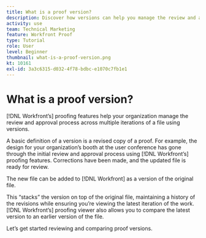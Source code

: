 ```yaml
---
title: What is a proof version?
description: Discover how versions can help you manage the review and approval process across multiple iterations of a file using [!DNL  's] proofing features.
activity: use
team: Technical Marketing
feature: Workfront Proof
type: Tutorial
role: User
level: Beginner
thumbnail: what-is-a-proof-version.png
kt: 10161
exl-id: 3a3c6315-d032-4f78-bdbc-e1070c7fb1e1
---
```

# What is a proof version?

[!DNL Workfront’s] proofing features help your organization manage the review and approval process across multiple iterations of a file using versions.

A basic definition of a version is a revised copy of a proof. For example, the design for your organization’s booth at the user conference has gone through the initial review and approval process using [!DNL Workfront’s] proofing features. Corrections have been made, and the updated file is ready for review.

The new file can be added to [!DNL Workfront] as a version of the original file.

This “stacks” the version on top of the original file, maintaining a history of the revisions while ensuring you’re viewing the latest iteration of the work. [!DNL Workfront’s] proofing viewer also allows you to compare the latest version to an earlier version of the file.

Let’s get started reviewing and comparing proof versions.
